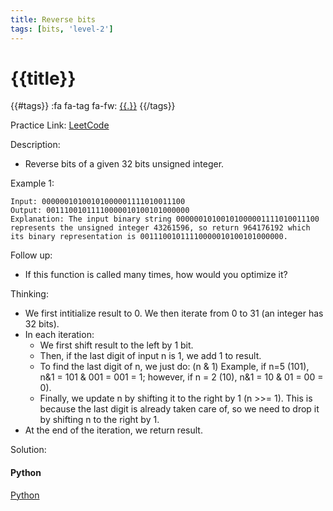 ```yaml
---
title: Reverse bits
tags: [bits, 'level-2']
---
```


# {{title}}

{{#tags}}
:fa fa-tag fa-fw: [{{.}}]({{tagspath}}/{{.}})
{{/tags}}

Practice Link: [LeetCode](https://leetcode.com/problems/reverse-bits/)

Description:

- Reverse bits of a given 32 bits unsigned integer.

Example 1:

```text
Input: 00000010100101000001111010011100
Output: 00111001011110000010100101000000
Explanation: The input binary string 00000010100101000001111010011100 represents the unsigned integer 43261596, so return 964176192 which its binary representation is 00111001011110000010100101000000.
```

Follow up:

- If this function is called many times, how would you optimize it?

Thinking:

- We first intitialize result to 0. We then iterate from 0 to 31 (an integer has 32 bits).
- In each iteration:
  - We first shift result to the left by 1 bit.
  - Then, if the last digit of input n is 1, we add 1 to result.
  - To find the last digit of n, we just do: (n & 1)
    Example, if n=5 (101), n&1 = 101 & 001 = 001 = 1;
    however, if n = 2 (10), n&1 = 10 & 01 = 00 = 0).
  - Finally, we update n by shifting it to the right by 1 (n >>= 1). This is because the last digit is already taken care of, so we need to drop it by shifting n to the right by 1.
- At the end of the iteration, we return result.

Solution:

<!-- tabs:start -->
#### **Python**

[Python](../pycode/binary/reverse-bits.py ':include :type=code')
<!-- tabs:end -->
